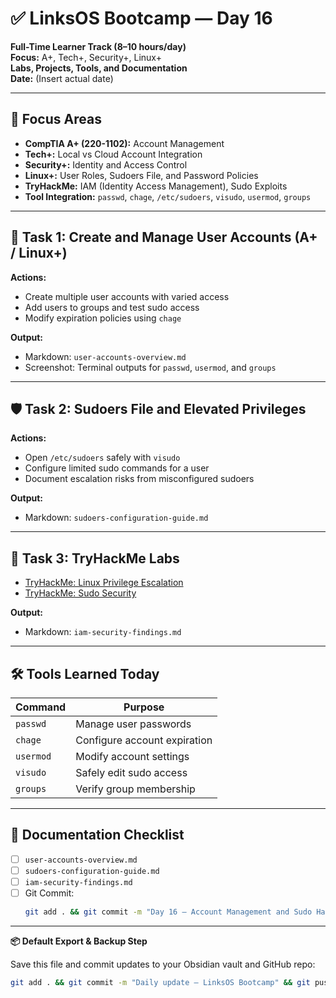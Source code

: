 # ✅ LinksOS Bootcamp — Day 16

**Full-Time Learner Track (8–10 hours/day)**  
**Focus:** A+, Tech+, Security+, Linux+  
**Labs, Projects, Tools, and Documentation**  
**Date:** (Insert actual date)

---

## 🧩 Focus Areas

- **CompTIA A+ (220-1102):** Account Management  
- **Tech+:** Local vs Cloud Account Integration  
- **Security+:** Identity and Access Control  
- **Linux+:** User Roles, Sudoers File, and Password Policies  
- **TryHackMe:** IAM (Identity Access Management), Sudo Exploits  
- **Tool Integration:** `passwd`, `chage`, `/etc/sudoers`, `visudo`, `usermod`, `groups`

---

## 🔐 Task 1: Create and Manage User Accounts (A+ / Linux+)

**Actions:**  
- Create multiple user accounts with varied access  
- Add users to groups and test sudo access  
- Modify expiration policies using `chage`  

**Output:**  
- Markdown: `user-accounts-overview.md`  
- Screenshot: Terminal outputs for `passwd`, `usermod`, and `groups`

---

## 🛡️ Task 2: Sudoers File and Elevated Privileges

**Actions:**  
- Open `/etc/sudoers` safely with `visudo`  
- Configure limited sudo commands for a user  
- Document escalation risks from misconfigured sudoers

**Output:**  
- Markdown: `sudoers-configuration-guide.md`

---

## 🧪 Task 3: TryHackMe Labs

- [TryHackMe: Linux Privilege Escalation](https://tryhackme.com/room/linuxprivesc)  
- [TryHackMe: Sudo Security](https://tryhackme.com/room/sudovulns)

**Output:**  
- Markdown: `iam-security-findings.md`

---

## 🛠️ Tools Learned Today

| Command       | Purpose                            |
|---------------|------------------------------------|
| `passwd`      | Manage user passwords              |
| `chage`       | Configure account expiration       |
| `usermod`     | Modify account settings            |
| `visudo`      | Safely edit sudo access            |
| `groups`      | Verify group membership            |

---

## 📁 Documentation Checklist

- [ ] `user-accounts-overview.md`  
- [ ] `sudoers-configuration-guide.md`  
- [ ] `iam-security-findings.md`  
- [ ] Git Commit:
  ```bash
  git add . && git commit -m "Day 16 – Account Management and Sudo Hardening" && git push origin main
  ```

---

**📦 Default Export & Backup Step**

Save this file and commit updates to your Obsidian vault and GitHub repo:

```bash
git add . && git commit -m "Daily update – LinksOS Bootcamp" && git push origin main
```
